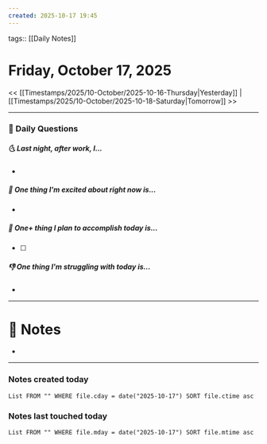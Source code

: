 ```yaml
---
created: 2025-10-17 19:45
---
```

tags:: [[Daily Notes]]

# Friday, October 17, 2025

<< [[Timestamps/2025/10-October/2025-10-16-Thursday|Yesterday]] | [[Timestamps/2025/10-October/2025-10-18-Saturday|Tomorrow]] >>

---
### 📅 Daily Questions
##### 🌜 Last night, after work, I...
- 

##### 🙌 One thing I'm excited about right now is...
- 

##### 🚀 One+ thing I plan to accomplish today is...
- [ ] 

##### 👎 One thing I'm struggling with today is...
- 

---
# 📝 Notes
- 

---
### Notes created today
```dataview
List FROM "" WHERE file.cday = date("2025-10-17") SORT file.ctime asc
```

### Notes last touched today
```dataview
List FROM "" WHERE file.mday = date("2025-10-17") SORT file.mtime asc
```
